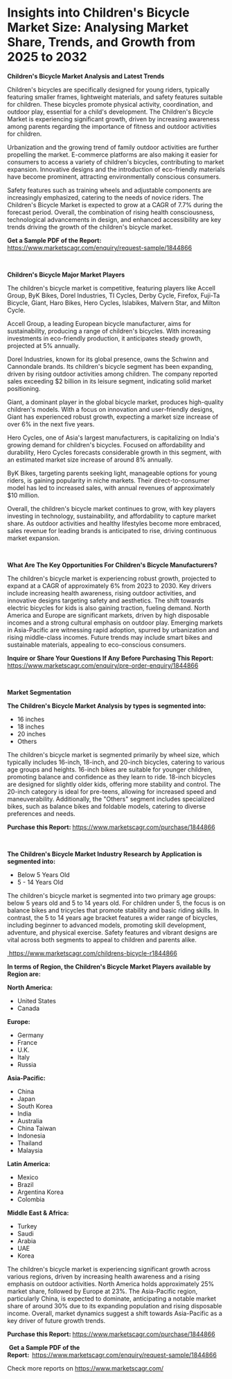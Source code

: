 <p><h1>Insights into Children's Bicycle Market Size: Analysing Market Share, Trends, and Growth from 2025 to 2032</h1></p><p><strong>Children's Bicycle Market Analysis and Latest Trends</strong></p>
<p><p>Children's bicycles are specifically designed for young riders, typically featuring smaller frames, lightweight materials, and safety features suitable for children. These bicycles promote physical activity, coordination, and outdoor play, essential for a child's development. The Children's Bicycle Market is experiencing significant growth, driven by increasing awareness among parents regarding the importance of fitness and outdoor activities for children. </p><p>Urbanization and the growing trend of family outdoor activities are further propelling the market. E-commerce platforms are also making it easier for consumers to access a variety of children's bicycles, contributing to market expansion. Innovative designs and the introduction of eco-friendly materials have become prominent, attracting environmentally conscious consumers. </p><p>Safety features such as training wheels and adjustable components are increasingly emphasized, catering to the needs of novice riders. The Children's Bicycle Market is expected to grow at a CAGR of 7.7% during the forecast period. Overall, the combination of rising health consciousness, technological advancements in design, and enhanced accessibility are key trends driving the growth of the children's bicycle market.</p></p>
<p><strong>Get a Sample PDF of the Report:&nbsp;</strong> <a href="https://www.marketscagr.com/enquiry/request-sample/1844866?utm_campaign=3127&utm_medium=2&utm_source=Github&utm_content=ia&utm_term=05042025&utm_id=childrens-bicycle">https://www.marketscagr.com/enquiry/request-sample/1844866</a></p>
<p>&nbsp;</p>
<p><strong>Children's Bicycle Major Market Players</strong></p>
<p><p>The children's bicycle market is competitive, featuring players like Accell Group, ByK Bikes, Dorel Industries, TI Cycles, Derby Cycle, Firefox, Fuji-Ta Bicycle, Giant, Haro Bikes, Hero Cycles, Islabikes, Malvern Star, and Milton Cycle. </p><p>Accell Group, a leading European bicycle manufacturer, aims for sustainability, producing a range of children's bicycles. With increasing investments in eco-friendly production, it anticipates steady growth, projected at 5% annually.</p><p>Dorel Industries, known for its global presence, owns the Schwinn and Cannondale brands. Its children's bicycle segment has been expanding, driven by rising outdoor activities among children. The company reported sales exceeding $2 billion in its leisure segment, indicating solid market positioning.</p><p>Giant, a dominant player in the global bicycle market, produces high-quality children's models. With a focus on innovation and user-friendly designs, Giant has experienced robust growth, expecting a market size increase of over 6% in the next five years.</p><p>Hero Cycles, one of Asia's largest manufacturers, is capitalizing on India's growing demand for children's bicycles. Focused on affordability and durability, Hero Cycles forecasts considerable growth in this segment, with an estimated market size increase of around 8% annually.</p><p>ByK Bikes, targeting parents seeking light, manageable options for young riders, is gaining popularity in niche markets. Their direct-to-consumer model has led to increased sales, with annual revenues of approximately $10 million.</p><p>Overall, the children's bicycle market continues to grow, with key players investing in technology, sustainability, and affordability to capture market share. As outdoor activities and healthy lifestyles become more embraced, sales revenue for leading brands is anticipated to rise, driving continuous market expansion.</p></p>
<p>&nbsp;</p>
<p><strong>What Are The Key Opportunities For Children's Bicycle Manufacturers?</strong></p>
<p><p>The children's bicycle market is experiencing robust growth, projected to expand at a CAGR of approximately 6% from 2023 to 2030. Key drivers include increasing health awareness, rising outdoor activities, and innovative designs targeting safety and aesthetics. The shift towards electric bicycles for kids is also gaining traction, fueling demand. North America and Europe are significant markets, driven by high disposable incomes and a strong cultural emphasis on outdoor play. Emerging markets in Asia-Pacific are witnessing rapid adoption, spurred by urbanization and rising middle-class incomes. Future trends may include smart bikes and sustainable materials, appealing to eco-conscious consumers.</p></p>
<p><strong>Inquire or Share Your Questions If Any Before Purchasing This Report:</strong> <a href="https://www.marketscagr.com/enquiry/pre-order-enquiry/1844866?utm_campaign=3127&utm_medium=2&utm_source=Github&utm_content=ia&utm_term=05042025&utm_id=childrens-bicycle">https://www.marketscagr.com/enquiry/pre-order-enquiry/1844866</a></p>
<p>&nbsp;</p>
<p><strong>Market Segmentation</strong></p>
<p><strong>The Children's Bicycle Market Analysis by types is segmented into:</strong></p>
<p><ul><li>16 inches</li><li>18 inches</li><li>20 inches</li><li>Others</li></ul></p>
<p><p>The children's bicycle market is segmented primarily by wheel size, which typically includes 16-inch, 18-inch, and 20-inch bicycles, catering to various age groups and heights. 16-inch bikes are suitable for younger children, promoting balance and confidence as they learn to ride. 18-inch bicycles are designed for slightly older kids, offering more stability and control. The 20-inch category is ideal for pre-teens, allowing for increased speed and maneuverability. Additionally, the "Others" segment includes specialized bikes, such as balance bikes and foldable models, catering to diverse preferences and needs.</p></p>
<p><strong>Purchase this Report:&nbsp;</strong><a href="https://www.marketscagr.com/purchase/1844866?utm_campaign=3127&utm_medium=2&utm_source=Github&utm_content=ia&utm_term=05042025&utm_id=childrens-bicycle">https://www.marketscagr.com/purchase/1844866</a></p>
<p>&nbsp;</p>
<p><strong>The Children's Bicycle Market Industry Research by Application is segmented into:</strong></p>
<p><ul><li>Below 5 Years Old</li><li>5 - 14 Years Old</li></ul></p>
<p><p>The children's bicycle market is segmented into two primary age groups: below 5 years old and 5 to 14 years old. For children under 5, the focus is on balance bikes and tricycles that promote stability and basic riding skills. In contrast, the 5 to 14 years age bracket features a wider range of bicycles, including beginner to advanced models, promoting skill development, adventure, and physical exercise. Safety features and vibrant designs are vital across both segments to appeal to children and parents alike.</p></p>
<p><a href="https://www.marketscagr.com/childrens-bicycle-r1844866?utm_campaign=3127&utm_medium=2&utm_source=Github&utm_content=ia&utm_term=05042025&utm_id=childrens-bicycle">&nbsp;https://www.marketscagr.com/childrens-bicycle-r1844866</a></p>
<p><strong>In terms of Region, the Children's Bicycle Market Players available by Region are:</strong></p>
<p>
    <p> <strong> North America: </strong>
        <ul>
            <li>United States</li>
            <li>Canada</li>
        </ul>
        </p> 
    <p> <strong> Europe: </strong>
        <ul>
            <li>Germany</li>
            <li>France</li>
            <li>U.K.</li>
            <li>Italy</li>
            <li>Russia</li>
        </ul>
        </p> 
    <p> <strong> Asia-Pacific: </strong>
        <ul>
            <li>China</li>
            <li>Japan</li>
            <li>South Korea</li>
            <li>India</li>
            <li>Australia</li>
            <li>China Taiwan</li>
            <li>Indonesia</li>
            <li>Thailand</li>
            <li>Malaysia</li>
        </ul>
        </p> 
    <p> <strong> Latin America: </strong>
        <ul>
            <li>Mexico</li>
            <li>Brazil</li>
            <li>Argentina Korea</li>
            <li>Colombia</li>
        </ul>
        </p> 
    <p> <strong> Middle East & Africa: </strong>
        <ul>
            <li>Turkey</li>
            <li>Saudi</li>
            <li>Arabia</li>
            <li>UAE</li>
            <li>Korea</li>
        </ul>
    </p>
    </p>
<p><p>The children's bicycle market is experiencing significant growth across various regions, driven by increasing health awareness and a rising emphasis on outdoor activities. North America holds approximately 25% market share, followed by Europe at 23%. The Asia-Pacific region, particularly China, is expected to dominate, anticipating a notable market share of around 30% due to its expanding population and rising disposable income. Overall, market dynamics suggest a shift towards Asia-Pacific as a key driver of future growth trends.</p></p>
<p><strong>Purchase this Report: </strong><a href="https://www.marketscagr.com/purchase/1844866?utm_campaign=3127&utm_medium=2&utm_source=Github&utm_content=ia&utm_term=05042025&utm_id=childrens-bicycle">https://www.marketscagr.com/purchase/1844866</a></p>
<p>&nbsp;<strong>Get a Sample PDF of the Report:&nbsp;&nbsp;</strong><a href="https://www.marketscagr.com/enquiry/request-sample/1844866?utm_campaign=3127&utm_medium=2&utm_source=Github&utm_content=ia&utm_term=05042025&utm_id=childrens-bicycle">https://www.marketscagr.com/enquiry/request-sample/1844866</a></p>
<p><strong></strong></p>
<p>Check more reports on <a href="https://www.marketscagr.com/?utm_campaign=3127&utm_medium=2&utm_source=Github&utm_content=ia&utm_term=05042025&utm_id=childrens-bicycle">https://www.marketscagr.com/</a></p>